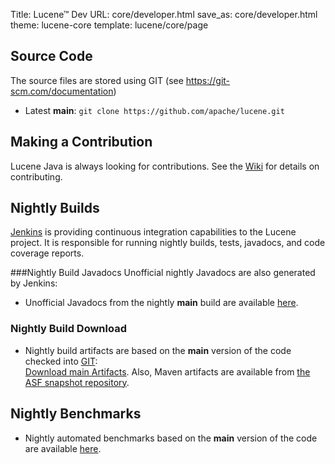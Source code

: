 Title: Lucene™ Dev
URL: core/developer.html
save_as: core/developer.html
theme: lucene-core
template: lucene/core/page

## Source Code
The source files are stored using GIT (see https://git-scm.com/documentation)

- Latest **main**:
`git clone https://github.com/apache/lucene.git`
  
## Making a Contribution
Lucene Java is always looking for contributions. See the [Wiki][1] for details on contributing.

## Nightly Builds

[Jenkins][2] is providing continuous integration capabilities to the Lucene project.
It is responsible for running nightly builds, tests, javadocs, and code coverage reports.

###Nightly Build Javadocs
Unofficial nightly Javadocs are also generated by Jenkins:

- Unofficial Javadocs from the nightly **main** build are available [here][3].

### Nightly Build Download

- Nightly build artifacts are based on the **main** version of the code checked into [GIT][4]: <br/>
  [Download main Artifacts][5]. Also, Maven artifacts are available from [the ASF snapshot repository][6].

## Nightly Benchmarks

- Nightly automated benchmarks based on the **main** version of the code are available [here][7].

[1]: https://github.com/apache/lucene/blob/main/CONTRIBUTING.md
[2]: https://www.jenkins.io/
[3]: https://ci-builds.apache.org/job/Lucene/job/Lucene-Artifacts-main/javadoc/
[4]: https://git-wip-us.apache.org/repos/asf?p=lucene.git
[5]: https://ci-builds.apache.org/job/Lucene/job/Lucene-Artifacts-main/lastSuccessfulBuild/
[6]: https://repository.apache.org/snapshots/org/apache/lucene/
[7]: http://home.apache.org/~mikemccand/lucenebench/
